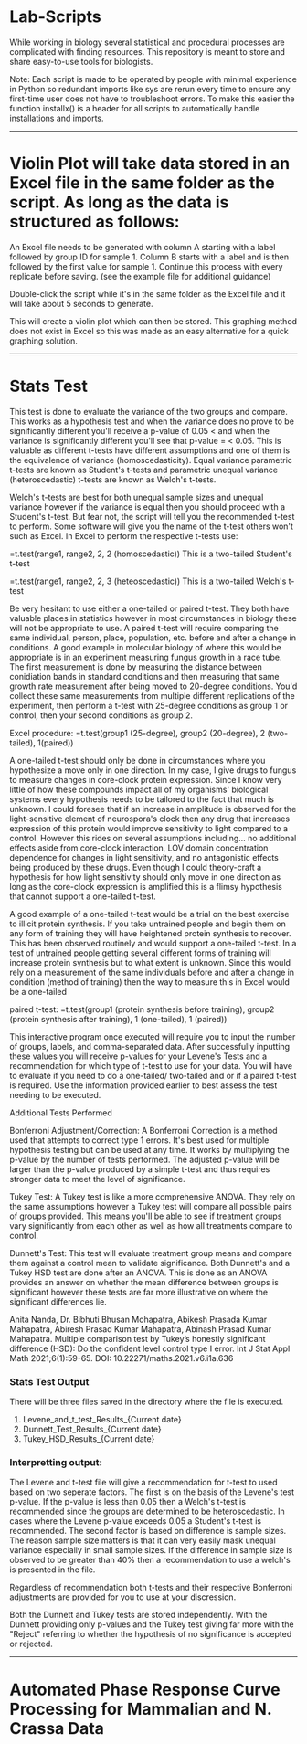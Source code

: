 # Lab-Scripts
While working in biology several statistical and procedural processes are complicated with finding resources. This repository is meant to store and share easy-to-use tools for biologists.

Note: Each script is made to be operated by people with minimal experience in Python so redundant imports like sys are rerun every time to ensure any first-time user does not have to troubleshoot errors. To make this easier the function installx() is a header for all scripts to automatically handle installations and imports.

-------------------------------------------------------------------------------------------------------------------------------------------------------------

# Violin Plot will take data stored in an Excel file in the same folder as the script. As long as the data is structured as follows:

An Excel file needs to be generated with column A starting with a label followed by group ID for sample 1. Column B starts with a label and is then followed by the first value for sample 1. Continue this process with every replicate before saving. (see the example file for additional guidance)

Double-click the script while it's in the same folder as the Excel file and it will take about 5 seconds to generate.

This will create a violin plot which can then be stored.
This graphing method does not exist in Excel so this was made as an easy alternative for a quick graphing solution.

-------------------------------------------------------------------------------------------------------------------------------------------------------------

# Stats Test

This test is done to evaluate the variance of the two groups and compare. This works as a hypothesis test and when the variance does no prove to be significantly different you'll receive a p-value of 0.05 < and when the variance is significantly different you'll see that p-value = < 0.05. This is valuable as different t-tests have different assumptions and one of them is the equivalence of variance (homoscedasticity). Equal variance parametric t-tests are known as Student's t-tests and parametric unequal variance (heteroscedastic) t-tests are known as Welch's t-tests.

Welch's t-tests are best for both unequal sample sizes and unequal variance however if the variance is equal then you should proceed with a Student's t-test. But fear not, the script will tell you the recommended t-test to perform. Some software will give you the name of the t-test others won't such as Excel. In Excel to perform the respective t-tests use:

  =t.test(range1, range2, 2, 2 (homoscedastic))
    This is a two-tailed Student's t-test

  =t.test(range1, range2, 2, 3 (heteoscedastic))
    This is a two-tailed Welch's t-test

Be very hesitant to use either a one-tailed or paired t-test. They both have valuable places in statistics however in most circumstances in biology these will not be appropriate to use. A paired t-test will require comparing the same individual, person, place, population, etc. before and after a change in conditions. A good example in molecular biology of where this would be appropriate is in an experiment measuring fungus growth in a race tube. The first measurement is done by measuring the distance between conidiation bands in standard conditions and then measuring that same growth rate measurement after being moved to 20-degree conditions. You'd collect these same measurements from multiple different replications of the experiment, then perform a t-test with 25-degree conditions as group 1 or control, then your second conditions as group 2.

Excel procedure:
  =t.test(group1 (25-degree), group2 (20-degree), 2 (two-tailed), 1(paired))

A one-tailed t-test should only be done in circumstances where you hypothesize a move only in one direction. In my case, I give drugs to fungus to measure changes in core-clock protein expression. Since I know very little of how these compounds impact all of my organisms' biological systems every hypothesis needs to be tailored to the fact that much is unknown. I could foresee that if an increase in amplitude is observed for the light-sensitive element of neurospora's clock then any drug that increases expression of this protein would improve sensitivity to light compared to a control. However this rides on several assumptions including... no additional effects aside from core-clock interaction, LOV domain concentration dependence for changes in light sensitivity, and no antagonistic effects being produced by these drugs. Even though I could theory-craft a hypothesis for how light sensitivity should only move in one direction as long as the core-clock expression is amplified this is a flimsy hypothesis that cannot support a one-tailed t-test. 

A good example of a one-tailed t-test would be a trial on the best exercise to illicit protein synthesis. If you take untrained people and begin them on any form of training they will have heightened protein synthesis to recover. This has been observed routinely and would support a one-tailed t-test. In a test of untrained people getting several different forms of training will increase protein synthesis but to what extent is unknown. Since this would rely on a measurement of the same individuals before and after a change in condition (method of training) then the way to measure this in Excel would be a one-tailed 

paired t-test:
  =t.test(group1 (protein synthesis before training), group2 (protein synthesis after training), 1 (one-tailed), 1 (paired))
  
This interactive program once executed will require you to input the number of groups, labels, and comma-separated data. After successfully inputting these values you will receive p-values for your Levene's Tests and a recommendation for which type of t-test to use for your data. You will have to evaluate if you need to do a one-tailed/ two-tailed and or if a paired t-test is required. Use the information provided earlier to best assess the test needing to be executed.

Additional Tests Performed

Bonferroni Adjustment/Correction: A Bonferroni Correction is a method used that attempts to correct type 1 errors. It's best used for multiple hypothesis testing but can be used at any time. It works by multiplying the p-value by the number of tests performed. The adjusted p-value will be larger than the p-value produced by a simple t-test and thus requires stronger data to meet the level of significance.

Tukey Test:
A Tukey test is like a more comprehensive ANOVA. They rely on the same assumptions however a Tukey test will compare all possible pairs of groups provided. This means you'll be able to see if treatment groups vary significantly from each other as well as how all treatments compare to control.

Dunnett's Test:
This test will evaluate treatment group means and compare them against a control mean to validate significance. Both Dunnett's and a Tukey HSD test are done after an ANOVA. This is done as an ANOVA provides an answer on whether the mean difference between groups is significant however these tests are far more illustrative on where the significant differences lie.

Anita Nanda, Dr. Bibhuti Bhusan Mohapatra, Abikesh Prasada Kumar Mahapatra, Abiresh Prasad Kumar Mahapatra, Abinash Prasad Kumar Mahapatra. Multiple comparison test by Tukey’s honestly significant difference (HSD): Do the confident level control type I error. Int J Stat Appl Math 2021;6(1):59-65. DOI: 10.22271/maths.2021.v6.i1a.636

### Stats Test Output

There will be three files saved in the directory where the file is executed.
  1. Levene_and_t_test_Results_{Current date}
  2. Dunnett_Test_Results_{Current date}
  3. Tukey_HSD_Results_{Current date}

### Interpretting output:

The Levene and t-test file will give a recommendation for t-test to used based on two seperate factors. The first is on the basis of the Levene's test p-value. If the p-value is less than 0.05 then a Welch's t-test is recommended since the groups are determined to be heteroscedastic. In cases where the Levene p-value exceeds 0.05 a Student's t-test is recommended. The second factor is based on difference is sample sizes. The reason sample size matters is that it can very easily mask unequal variance especially in small sample sizes. If the difference in sample size is observed to be greater than 40% then a recommendation to use a welch's is presented in the file.

Regardless of recommendation both t-tests and their respective Bonferroni adjustments are provided for you to use at your discression. 

Both the Dunnett and Tukey tests are stored independently. With the Dunnett providing only p-values and the Tukey test giving far more with the "Reject" referring to whether the hypothesis of no significance is accepted or rejected. 

-------------------------------------------------------------------------------------------------------------------------------------------------------------

# Automated Phase Response Curve Processing for Mammalian and N. Crassa Data

